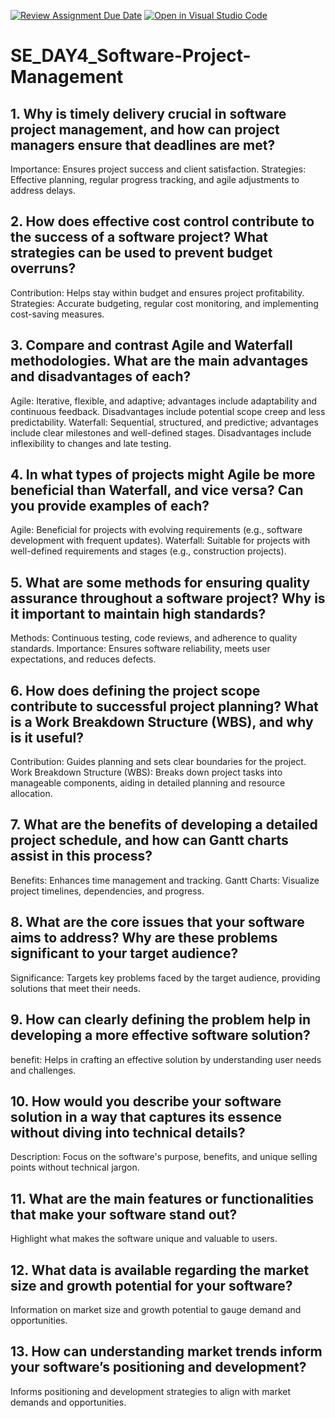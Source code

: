 [![Review Assignment Due Date](https://classroom.github.com/assets/deadline-readme-button-22041afd0340ce965d47ae6ef1cefeee28c7c493a6346c4f15d667ab976d596c.svg)](https://classroom.github.com/a/9pw6JKcu)
[![Open in Visual Studio Code](https://classroom.github.com/assets/open-in-vscode-2e0aaae1b6195c2367325f4f02e2d04e9abb55f0b24a779b69b11b9e10269abc.svg)](https://classroom.github.com/online_ide?assignment_repo_id=15665555&assignment_repo_type=AssignmentRepo)
# SE_DAY4_Software-Project-Management
## 1. Why is timely delivery crucial in software project management, and how can project managers ensure that deadlines are met?
Importance: Ensures project success and client satisfaction.
Strategies: Effective planning, regular progress tracking, and agile adjustments to address delays.
## 2. How does effective cost control contribute to the success of a software project? What strategies can be used to prevent budget overruns?
Contribution: Helps stay within budget and ensures project profitability.
Strategies: Accurate budgeting, regular cost monitoring, and implementing cost-saving measures.
## 3. Compare and contrast Agile and Waterfall methodologies. What are the main advantages and disadvantages of each?
Agile: Iterative, flexible, and adaptive; advantages include adaptability and continuous feedback. Disadvantages include potential scope creep and less predictability.
Waterfall: Sequential, structured, and predictive; advantages include clear milestones and well-defined stages. Disadvantages include inflexibility to changes and late testing.
## 4. In what types of projects might Agile be more beneficial than Waterfall, and vice versa? Can you provide examples of each?
Agile: Beneficial for projects with evolving requirements (e.g., software development with frequent updates).
Waterfall: Suitable for projects with well-defined requirements and stages (e.g., construction projects).
## 5. What are some methods for ensuring quality assurance throughout a software project? Why is it important to maintain high standards?
Methods: Continuous testing, code reviews, and adherence to quality standards.
Importance: Ensures software reliability, meets user expectations, and reduces defects.
## 6. How does defining the project scope contribute to successful project planning? What is a Work Breakdown Structure (WBS), and why is it useful?
Contribution: Guides planning and sets clear boundaries for the project.
Work Breakdown Structure (WBS): Breaks down project tasks into manageable components, aiding in detailed planning and resource allocation.

## 7. What are the benefits of developing a detailed project schedule, and how can Gantt charts assist in this process?
Benefits: Enhances time management and tracking.
Gantt Charts: Visualize project timelines, dependencies, and progress.

## 8. What are the core issues that your software aims to address? Why are these problems significant to your target audience?
Significance: Targets key problems faced by the target audience, providing solutions that meet their needs.

## 9. How can clearly defining the problem help in developing a more effective software solution?
benefit: Helps in crafting an effective solution by understanding user needs and challenges.
## 10. How would you describe your software solution in a way that captures its essence without diving into technical details?
Description: Focus on the software's purpose, benefits, and unique selling points without technical jargon.
## 11. What are the main features or functionalities that make your software stand out?
Highlight what makes the software unique and valuable to users.
## 12. What data is available regarding the market size and growth potential for your software?
 Information on market size and growth potential to gauge demand and opportunities.

## 13. How can understanding market trends inform your software’s positioning and development?
 Informs positioning and development strategies to align with market demands and opportunities.






